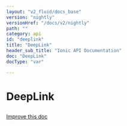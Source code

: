 ```yaml
---
layout: "v2_fluid/docs_base"
version: "nightly"
versionHref: "/docs/v2/nightly"
path: ""
category: api
id: "deeplink"
title: "DeepLink"
header_sub_title: "Ionic API Documentation"
doc: "DeepLink"
docType: "var"

---
```










<h1 class="api-title">
<a class="anchor" name="deep-link" href="#deep-link"></a>

DeepLink





</h1>

<a class="improve-v2-docs" href="http://github.com/driftyco/ionic/edit/master//src/navigation/nav-util.ts#L108">
Improve this doc
</a>










<!-- @usage tag -->


<!-- @property tags -->



<!-- instance methods on the class -->




<!-- related link --><!-- end content block -->


<!-- end body block -->

